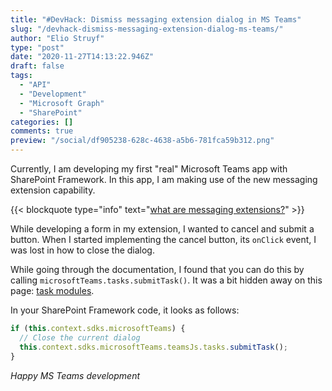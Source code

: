 ```yaml
---
title: "#DevHack: Dismiss messaging extension dialog in MS Teams"
slug: "/devhack-dismiss-messaging-extension-dialog-ms-teams/"
author: "Elio Struyf"
type: "post"
date: "2020-11-27T14:13:22.946Z"
draft: false
tags:
  - "API"
  - "Development"
  - "Microsoft Graph"
  - "SharePoint"
categories: []
comments: true
preview: "/social/df905238-628c-4638-a5b6-781fca59b312.png"
---
```


Currently, I am developing my first "real" Microsoft Teams app with SharePoint Framework. In this app, I am making use of the new messaging extension capability.

{{< blockquote type="info" text="[what are messaging extensions?](https://docs.microsoft.com/en-us/microsoftteams/platform/messaging-extensions/what-are-messaging-extensions)" >}}

While developing a form in my extension, I wanted to cancel and submit a button. When I started implementing the cancel button, its `onClick` event, I was lost in how to close the dialog. 

While going through the documentation, I found that you can do this by calling `microsoftTeams.tasks.submitTask()`. It was a bit hidden away on this page: [task modules](https://docs.microsoft.com/en-us/microsoftteams/platform/task-modules-and-cards/task-modules/task-modules-tabs#htmljavascript-taskinfourl).

In your SharePoint Framework code, it looks as follows:

```typescript
if (this.context.sdks.microsoftTeams) {
  // Close the current dialog
  this.context.sdks.microsoftTeams.teamsJs.tasks.submitTask();
}
```

*Happy MS Teams development*
